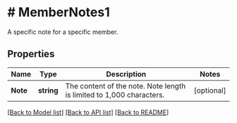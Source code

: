 # # MemberNotes1
A specific note for a specific member.

## Properties 


Name | Type | Description | Notes
------------ | ------------- | ------------- | -------------
**Note**| **string** | The content of the note. Note length is limited to 1,000 characters.  | [optional]


[[Back to Model list]](../../README.md#models) [[Back to API list]](../../README.md#endpoints) [[Back to README]](../../README.md)

